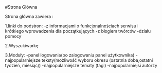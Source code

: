 #Strona Główna

Strona główna zawiera :

1.linki do podstron:
	-z informacjami o funkcjonalnościach serwisu i krótkiego 
	  wprowadzenia dla początkujących
	-z blogiem twórców
	-działu pomocy
	
2.Wyszukiwarkę
 
3.Moduły:
	-panel logowania(po zalogowaniu panel użytkownika)
	-najpopularniejsze teksty(możliwość wyboru okresu (ostatnia doba,ostatni tydzień, miesiąc))
	-najpopularniejsze tematy (tagi)
	-najpopularniejsi autorzy
